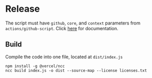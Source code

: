 # Release

The script must have `github`, `core`, and `context` parameters from `actions/github-script`. Click [here](https://github.com/actions/github-script) for documentation.

## Build

Compile the code into one file, located at `dist/index.js`

```
npm install -g @vercel/ncc
ncc build index.js -o dist --source-map --license licenses.txt
```
